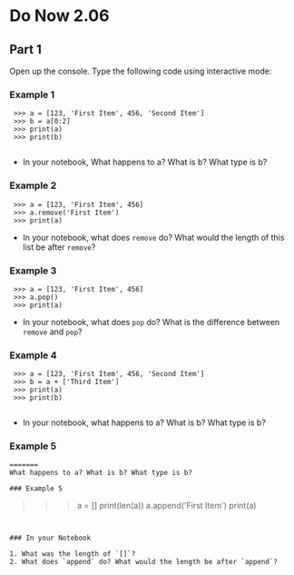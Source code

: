 # Do Now 2.06

## Part 1
Open up the console. Type the following code using interactive mode:



### Example 1

```
 >>> a = [123, 'First Item', 456, 'Second Item']
 >>> b = a[0:2]
 >>> print(a)
 >>> print(b)
 
```


* In your notebook, What happens to a? What is b? What type is b? 

### Example 2


```
 >>> a = [123, 'First Item', 456]
 >>> a.remove('First Item')
 >>> print(a) 
```


* In your notebook, what does `remove` do? What would the length of this list be after `remove`? 

### Example 3
```
 >>> a = [123, 'First Item', 456]
 >>> a.pop()
 >>> print(a) 
```


* In your notebook, what does `pop` do? What is the difference between `remove` and `pop`? 

### Example 4


```
 >>> a = [123, 'First Item', 456, 'Second Item']
 >>> b = a + ['Third Item']
 >>> print(a)
 >>> print(b)
 
```


* In your notebook, what happens to a? What is b? What type is b? 

### Example 5
 
 ```
=======
What happens to a? What is b? What type is b? 

### Example 5
```

 >>> a = []
 >>> print(len(a))
 >>> a.append('First Item')
 >>> print(a)
 
```


### In your Notebook

1. What was the length of `[]`?
2. What does `append` do? What would the length be after `append`? 
